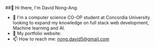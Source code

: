 ##👋 Hi there, I'm David Nong-Ang.
- 🌱 I'm a computer science CO-OP student at Concordia University looking to expand my knowledge on full stack web development, Machine learning and AI. 
- 🔭 My portfolio website: 
- 📫 How to reach me: nong.david5@gmail.com
<!--
**DavidNongAng/DavidNongAng** is a ✨ _special_ ✨ repository because its `README.md` (this file) appears on your GitHub profile.

Here are some ideas to get you started:

- 🔭 I’m currently working on ...
- 🌱 I’m currently learning ...
- 👯 I’m looking to collaborate on ...
- 🤔 I’m looking for help with ...
- 💬 Ask me about ...
- 📫 How to reach me: ...
- 😄 Pronouns: ...
- ⚡ Fun fact: ...
-->
